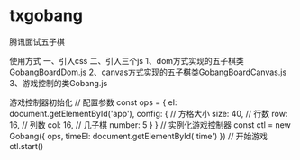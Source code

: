 # txgobang
腾讯面试五子棋

使用方式
  一、引入css
  二、引入三个js
    1、dom方式实现的五子棋类GobangBoardDom.js
    2、canvas方式实现的五子棋类GobangBoardCanvas.js
    3、游戏控制的类Gobang.js
    
游戏控制器初始化
      // 配置参数
      const ops = {
        el: document.getElementById('app'),
        config: {
          // 方格大小
          size: 40,
          // 行数
          row: 16,
          // 列数
          col: 16,
          // 几子棋
          number: 5
        }
      }
      // 实例化游戏控制器
      const ctl = new Gobang({
        ops,
        timeEl: document.getElementById('time')
      })
      // 开始游戏
      ctl.start()
